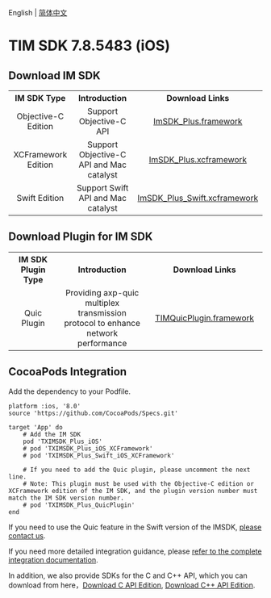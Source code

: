 English | [简体中文](./README_ZH.md)

# TIM SDK 7.8.5483 (iOS)

## Download IM SDK

<table >
  <tr>
    <th width="240px" style="text-align:center">IM SDK Type</th>
    <th width="460px" style="text-align:center">Introduction</th>
    <th width="300px" style="text-align:center">Download Links</th>
  </tr>

  <tr >
     <td style="text-align:center">Objective-C Edition</td>
     <td style="text-align:center">Support Objective-C API</td>
     <td style="text-align:center"><a href="https://im.sdk.qcloud.com/download/plus/7.8.5483/ImSDK_Plus_7.8.5483.framework.zip">ImSDK_Plus.framework</a></td>
  </tr>
    
  <tr >
     <td style="text-align:center">XCFramework Edition</td>
     <td style="text-align:center">Support Objective-C API and Mac catalyst</td>
     <td style="text-align:center"><a href="https://im.sdk.qcloud.com/download/plus/7.8.5483/ImSDK_Plus_7.8.5483.xcframework.zip">ImSDK_Plus.xcframework</a></td>
  </tr>
	
  <tr >
     <td style="text-align:center">Swift Edition</td>
     <td style="text-align:center">Support Swift API and Mac catalyst</td>
     <td style="text-align:center"><a href="https://im.sdk.qcloud.com/download/plus/7.8.5483/ImSDK_Plus_Swift_7.8.5483.xcframework.zip">ImSDK_Plus_Swift.xcframework</a></td>
  </tr>
</table>

## Download Plugin for IM SDK

<table >
  <tr>
    <th width="240px" style="text-align:center">IM SDK Plugin Type</th>
    <th width="460px" style="text-align:center">Introduction</th>
    <th width="300px" style="text-align:center">Download Links</th>
  </tr>

  <tr >
     <td style="text-align:center">Quic Plugin</td>
     <td style="text-align:center">Providing axp-quic multiplex transmission protocol to enhance network performance</td>
     <td style="text-align:center"><a href="https://im.sdk.qcloud.com/download/plus/7.8.5483/TIMQuicPlugin_7.8.5483.framework.zip">TIMQuicPlugin.framework</a></td>
  </tr>
</table>

## CocoaPods Integration
Add the dependency to your Podfile.

```
platform :ios, '8.0'
source 'https://github.com/CocoaPods/Specs.git'

target 'App' do
    # Add the IM SDK
    pod 'TXIMSDK_Plus_iOS'
    # pod 'TXIMSDK_Plus_iOS_XCFramework'
    # pod 'TXIMSDK_Plus_Swift_iOS_XCFramework'

    # If you need to add the Quic plugin, please uncomment the next line.
    # Note: This plugin must be used with the Objective-C edition or XCFramework edition of the IM SDK, and the plugin version number must match the IM SDK version number.
    # pod 'TXIMSDK_Plus_QuicPlugin'
end
```

If you need to use the Quic feature in the Swift version of the IMSDK, [please contact us](https://www.tencentcloud.com/document/product/1047/41676).

If you need more detailed integration guidance, please [refer to the complete integration documentation](https://www.tencentcloud.com/document/product/1047/34307).

In addition, we also provide SDKs for the C and C++ API, which you can download from here，[Download C API Edition](https://im.sdk.qcloud.com/download/plus/7.8.5483/cross_platform/ImSDK_iOS_C_7.8.5483.framework.zip), [Download  C++ API Edition](https://im.sdk.qcloud.com/download/plus/7.8.5483/cross_platform/ImSDK_iOS_CPP_7.8.5483.framework.zip).
